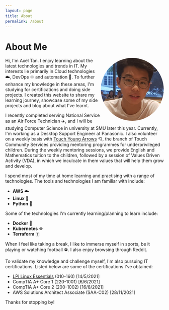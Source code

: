 ```yaml
---
layout: page
title: About
permalink: /about
---
```


# About Me

<img src="/assets/profile-pic.jpg" alt="profile-pic" width="200" align=right style="border-radius:50%"/>

Hi, I'm Axel Tan. I enjoy learning about the latest technologies and trends in IT. My interests lie primarily in Cloud technologies ☁️, DevOps ♾️ and automation 🤖. To further enhance my knowledge in these areas, I'm studying for certifications and doing side projects. I created this website to share my learning journey, showcase some of my side projects and blog about what I've learnt.

I recently completed serving National Service as an Air Force Technician ✈️, and I will be studying Computer Science in university at SMU later this year. Currently, I'm working as a Desktop Support Engineer at Panasonic. I also volunteer on a weekly basis with [Touch Young Arrows](https://www.touch.org.sg/about-touch/our-services/touch-young-arrows-homepage) 💘, the branch of Touch Community Services providing mentoring programmes for underprivileged children. During the weekly mentoring sessions, we provide English and Mathematics tuition to the children, followed by a session of Values Driven Activity (VDA), in which we inculcate in them values that will help them grow and develop.

I spend most of my time at home learning and practising with a range of technologies. The tools and technologies I am familiar with include:

- **AWS** ☁️
- **Linux** 🐧
- **Python** 🐍

Some of the technologies I'm currently learning/planning to learn include:

- **Docker** 🚢
- **Kubernetes** ☸️
- **Terraform** 🇹

When I feel like taking a break, I like to immerse myself in sports, be it playing or watching football ⚽. I also enjoy browsing through Reddit.

To validate my knowledge and challenge myself, I'm also pursuing IT certifications. Listed below are some of the certifications I've obtained:
- [LPI Linux Essentials](lpi-linux-essentials-resources-and-online-exam-experience) (010-160) \[14/5/2021\]
- CompTIA A+ Core 1 (220-1001) \[6/6/2021\]
- CompTIA A+ Core 2 (200-1002) \[16/8/2021\]
- AWS Solutions Architect Associate (SAA-C02) \[28/11/2021\]

Thanks for stopping by!
